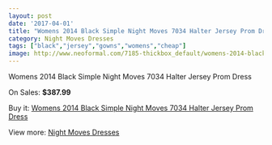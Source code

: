 ```yaml
---
layout: post
date: '2017-04-01'
title: "Womens 2014 Black Simple Night Moves 7034 Halter Jersey Prom Dress"
category: Night Moves Dresses
tags: ["black","jersey","gowns","womens","cheap"]
image: http://www.neoformal.com/7185-thickbox_default/womens-2014-black-simple-night-moves-7034-halter-jersey-prom-dress.jpg
---
```

Womens 2014 Black Simple Night Moves 7034 Halter Jersey Prom Dress

On Sales: **$387.99**
<a href="https://www.neoformal.com/en/night-moves-dresses/2563-womens-2014-black-simple-night-moves-7034-halter-jersey-prom-dress.html"><amp-img layout="responsive" width="600" height="600" src="//www.neoformal.com/7185-thickbox_default/womens-2014-black-simple-night-moves-7034-halter-jersey-prom-dress.jpg" alt="Womens 2014 Black Simple Night Moves 7034 Halter Jersey Prom Dress 0" /></a>
<a href="https://www.neoformal.com/en/night-moves-dresses/2563-womens-2014-black-simple-night-moves-7034-halter-jersey-prom-dress.html"><amp-img layout="responsive" width="600" height="600" src="//www.neoformal.com/7188-thickbox_default/womens-2014-black-simple-night-moves-7034-halter-jersey-prom-dress.jpg" alt="Womens 2014 Black Simple Night Moves 7034 Halter Jersey Prom Dress 1" /></a>
<a href="https://www.neoformal.com/en/night-moves-dresses/2563-womens-2014-black-simple-night-moves-7034-halter-jersey-prom-dress.html"><amp-img layout="responsive" width="600" height="600" src="//www.neoformal.com/7187-thickbox_default/womens-2014-black-simple-night-moves-7034-halter-jersey-prom-dress.jpg" alt="Womens 2014 Black Simple Night Moves 7034 Halter Jersey Prom Dress 2" /></a>
<a href="https://www.neoformal.com/en/night-moves-dresses/2563-womens-2014-black-simple-night-moves-7034-halter-jersey-prom-dress.html"><amp-img layout="responsive" width="600" height="600" src="//www.neoformal.com/7186-thickbox_default/womens-2014-black-simple-night-moves-7034-halter-jersey-prom-dress.jpg" alt="Womens 2014 Black Simple Night Moves 7034 Halter Jersey Prom Dress 3" /></a>

Buy it: [Womens 2014 Black Simple Night Moves 7034 Halter Jersey Prom Dress](https://www.neoformal.com/en/night-moves-dresses/2563-womens-2014-black-simple-night-moves-7034-halter-jersey-prom-dress.html "Womens 2014 Black Simple Night Moves 7034 Halter Jersey Prom Dress")

View more: [Night Moves Dresses](https://www.neoformal.com/en/23-night-moves-dresses "Night Moves Dresses")